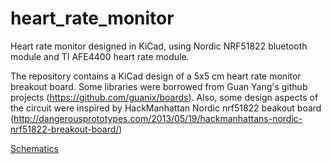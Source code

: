 # heart_rate_monitor
Heart rate monitor designed in KiCad, using Nordic NRF51822 bluetooth module and TI AFE4400 heart rate module.

The repository contains a KiCad design of a 5x5 cm heart rate monitor breakout board. Some libraries were borrowed from Guan Yang's github projects (https://github.com/guanix/boards). Also, some design aspects of the circuit were inspired by HackManhattan Nordic nrf51822 beakout board (http://dangerousprototypes.com/2013/05/19/hackmanhattans-nordic-nrf51822-breakout-board/)

[Schematics](https://github.com/jkravanja/heart_rate_monitor/blob/master/hr.pdf)


